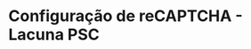 ﻿# Configuração de reCAPTCHA - Lacuna PSC

<!-- link to version in English -->
<div data-alt-locales="en-us"></div>
